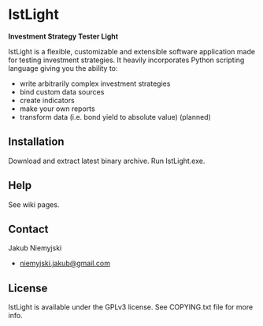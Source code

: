 # IstLight
**Investment Strategy Tester Light**

IstLight is a flexible, customizable and extensible software application made for testing investment strategies.
It heavily incorporates Python scripting language giving you the ability to:

* write arbitrarily complex investment strategies
* bind custom data sources
* create indicators
* make your own reports
* transform data (i.e. bond yield to absolute value) (planned)

## Installation

Download and extract latest binary archive.
Run IstLight.exe.

## Help

See wiki pages.

## Contact

Jakub Niemyjski

- niemyjski.jakub@gmail.com

## License

IstLight is available under the GPLv3 license. See COPYING.txt file for more info.